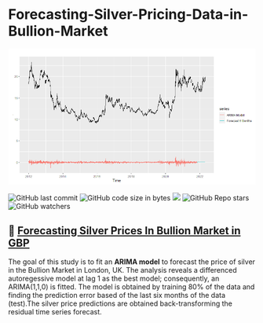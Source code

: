 # Forecasting-Silver-Pricing-Data-in-Bullion-Market


<p align="center">
<img src="Images/4. Comparison of Forecasted and Actual Data.png" width="1300"/>
</p>

![GitHub last commit](https://img.shields.io/github/last-commit/Statistic-Kevin/Forecasting-Silver-Pricing-Data)
![GitHub code size in bytes](https://img.shields.io/github/languages/code-size/Statistic-Kevin/Forecasting-Silver-Pricing-Data)
[![](https://tokei.rs/b1/github/Statistic-Kevin/Forecasting-Silver-Pricing-Data?category=lines)](https://github.com/Statistic-Kevin/Forecasting-Silver-Pricing-Data) 
![GitHub Repo stars](https://img.shields.io/github/stars/Statistic-Kevin/Forecasting-Silver-Pricing-Data?style=social)
![GitHub watchers](https://img.shields.io/github/watchers/Statistic-Kevin/Forecasting-Silver-Pricing-Data?style=social)

## :currency_exchange: [Forecasting Silver Prices In Bullion Market in GBP](https://github.com/Statistic-Kevin/Forecasting-Silver-Pricing-Data/blob/main/Report.pdf)

The goal of this study is to fit an **ARIMA model** to forecast the price of silver in the Bullion Market in London, UK. The analysis reveals a differenced autoregessive model at lag 1 as the best model; consequently, an ARIMA(1,1,0) is fitted. The model is obtained by training 80% of the data and finding the prediction error based of the last six months of the data (test).The silver price predictions are obtained back-transforming the residual time series forecast.
